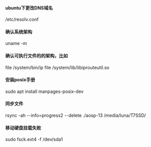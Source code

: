 #### ubuntu下更改DNS域名
/etc/resolv.conf

#### 确认系统架构
uname -m

#### 确认可执行文件的的架构，比如
file /system/bin/ip
file /system/lib/libiprouteutil.so

#### 安装posix手册
sudo apt install manpages-posix-dev

#### 同步文件
rsync -ah --info=progress2 --delete ./aosp-13 /media/luna/T7SSD/

#### 移动硬盘挂载失败
sudo fsck.ext4 -f /dev/sda1

